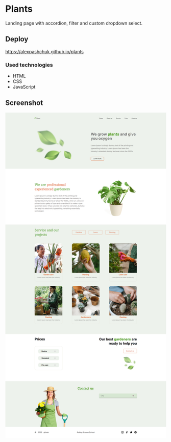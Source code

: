 # Plants

Landing page with accordion, filter and custom dropdown select.


## Deploy

https://alexpashchuk.github.io/plants

### Used technologies

- HTML
- CSS
- JavaScript

## Screenshot

![app.png](assets%2Fimg%2Fapp.png)
